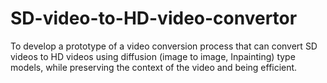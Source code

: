 # SD-video-to-HD-video-convertor
To develop a prototype of a video conversion process that can convert SD videos to HD videos using diffusion (image to image, Inpainting) type models, while preserving the context of the video and being efficient.
